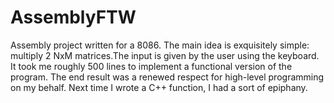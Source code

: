 # AssemblyFTW

Assembly project written for a 8086. The main idea is exquisitely simple: multiply 2 NxM matrices.The input is given by the user using the keyboard. It took me roughly 500 lines to implement a functional version of the program. The end result was a renewed respect for high-level programming on my behalf. Next time I wrote a C++ function, I had a sort of epiphany.
